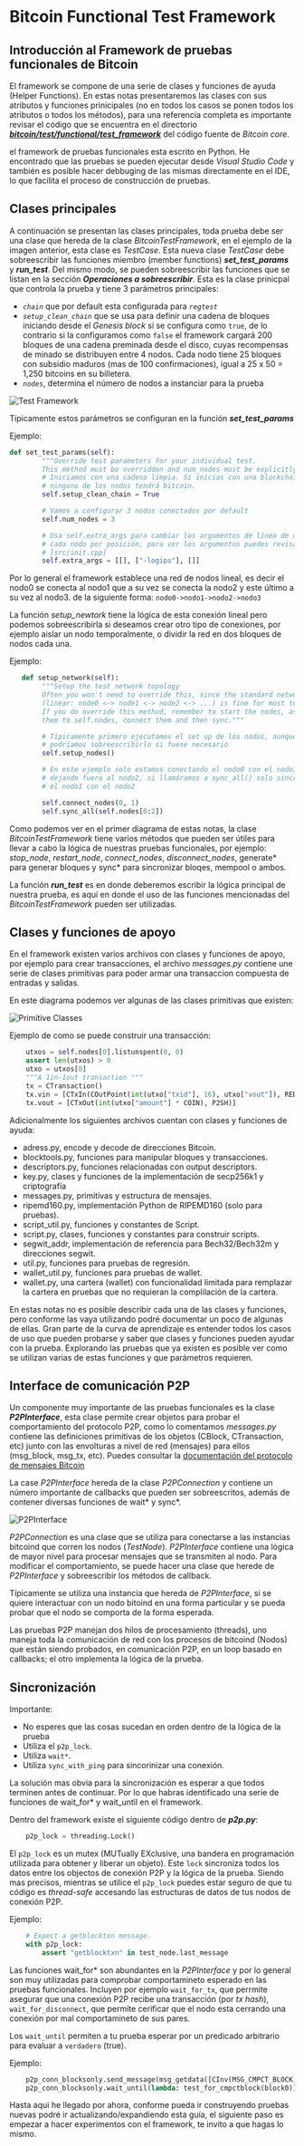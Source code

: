 # Bitcoin Functional Test Framework

## Introducción al Framework de pruebas funcionales de Bitcoin

El framework se compone de una serie de clases y funciones de ayuda (Helper Functions). En estas notas presentaremos las clases con sus atributos y funciones prinicipales (no en todos los casos se ponen todos los atributos o todos los métodos), para una referencia completa es importante revisar el código que se encuentra en el directorio [**_bitcoin/test/functional/test_framework_**](https://github.com/bitcoin/bitcoin/tree/master/test/functional) del código fuente de _Bitcoin core_. 

el framework de pruebas funcionales esta escrito en Python. He encontrado que las pruebas se pueden ejecutar desde _Visual Studio Code_ y también es posible hacer debbuging de las mismas directamente en el IDE, lo que facilita el proceso de construcción de pruebas.

## Clases principales

A continuación se presentan las clases principales, toda prueba debe ser una clase que hereda de la clase _BitcoinTestFramework_, en el ejemplo de la imagen anterior, esta clase es _TestCase_.  Esta nueva clase _TestCase_ debe sobreescribir las funciones miembro (member functions) **_set_test_params_** y **_run_test_**. Del mismo modo, se pueden sobreescribir las funciones que se listan en la sección **_Operaciones a sobreescribir_**.  Esta es la clase prinicpal que controla la prueba y tiene 3 parámetros principales: 

* _`chain`_ que por default esta configurada para _`regtest`_ 
* _`setup_clean_chain`_ que se usa para definir una cadena de bloques iniciando desde el _Genesis block_ si se configura como `true`, de lo contrario si la configuramos como `false` el framework cargará 200 bloques de una cadena preminada desde el disco, cuyas recompensas de minado se distribuyen entre 4 nodos. Cada nodo tiene 25 bloques con subsidio maduros (mas de 100 confirmaciones), igual a 25 x 50 = 1,250 bitcoins en su billetera.
* _`nodes`_,  determina el número de nodos a instanciar para la prueba


![Test Framework](img/test-framework-main-classes.png)

Típicamente estos parámetros se configuran en la función **_set_test_params_**

Ejemplo:
``` python
def set_test_params(self):
        """Override test parameters for your individual test.
        This method must be overridden and num_nodes must be explicitly set."""
        # Iniciamos con una cadena limpia. Si inicias con una blockchain nueva, 
        # ninguno de los nodos tendrá bitcoin. 
        self.setup_clean_chain = True

        # Vamos a configurar 3 nodos conectados por default
        self.num_nodes = 3

        # Usa self.extra_args para cambiar los argumentos de línea de comado para
        # cada nodo por posición, para ver los argumentos puedes revisar el archivo
        # [src/init.cpp]
        self.extra_args = [[], ["-logips"], []]
```

Por lo general el framework establece una red de nodos lineal, es decir el nodo0 se conecta al nodo1 que a su vez se conecta la nodo2 y este último a su vez al nodo3. de la siguiente forma: `nodo0->nodo1->nodo2->nodo3`

La función _setup_newtork_ tiene la lógica de esta conexión lineal pero podemos sobreescribirla si deseamos crear otro tipo de conexiones, por ejemplo aislar un nodo temporalmente, o dividir la red en dos bloques de nodos cada una.

Ejemplo:

```python
   def setup_network(self):
        """Setup the test network topology
        Often you won't need to override this, since the standard network topology
        (linear: node0 <-> node1 <-> node2 <-> ...) is fine for most tests.
        If you do override this method, remember to start the nodes, assign
        them to self.nodes, connect them and then sync."""

        # Típicamente primero ejecutamos el set up de los nodos, aunque también  
        # podríamos sobreescribirlo si fuese necesario
        self.setup_nodes()

        # En este ejemplo solo estamos conectando el nodo0 con el nodo1
        # dejando fuera al nodo2, si llamáramos a sync_all() solo sincronizaría
        # el nodo1 con el nodo2

        self.connect_nodes(0, 1)
        self.sync_all(self.nodes[0:2])
```

Como podemos ver en el primer diagrama de estas notas, la clase _BitcoinTestFramework_ tiene varios métodos que pueden ser útiles para llevar a cabo la lógica de nuestras pruebas funcionales, por ejemplo: _stop_node_, _restart_node_, _connect_nodes_, _disconnect_nodes_, generate* para generar bloques y sync* para sincronizar bloqes, mempool o ambos.

La función **_run_test_** es en donde deberemos escribir la lógica principal de nuestra prueba, es aquí en donde el uso de las funciones mencionadas del _BitcoinTestFramework_ pueden ser utilizadas. 

## Clases y funciones de apoyo

En el framework existen varios archivos con clases y funciones de apoyo, por ejemplo para crear transacciones, el archivo _messages.py_ contiene une serie de clases primitivas para poder armar una transaccion compuesta de entradas y salidas.

En este diagrama podemos ver algunas de las clases primitivas que existen:

![Primitive Classes](img/test-framework-primitives-classes.png)

Ejemplo de como se puede construir una transacción:

``` python
    utxos = self.nodes[0].listunspent(0, 0)
    assert len(utxos) > 0
    utxo = utxos[0]
    """A 1in-1out transaction """
    tx = CTransaction()
    tx.vin = [CTxIn(COutPoint(int(utxo["txid"], 16), utxo["vout"]), REDEEM_SCRIPT)]
    tx.vout = [CTxOut(int(utxo["amount"] * COIN), P2SH)]
```

Adicionalmente los siguientes archivos cuentan con clases y funciones de ayuda:
* adress.py, encode y decode de direcciones Bitcoin.
* blocktools.py, funciones para manipular bloques y transacciones.
* descriptors.py, funciones relacionadas con output descriptors.
* key.py, clases y funciones de la implementación de secp256k1 y criptografía
* messages.py, primitivas y estructura de mensajes.
* ripemd160.py, implementación Python de RIPEMD160 (solo para pruebas).
* script_util.py, funciones y constantes de Script.
* script.py, clases, funciones y constantes para construir scripts.
* segwit_addr, implementación de referencia para Bech32/Bech32m y direcciones segwit.
* util.py, funciones para pruebas de regresión.
* wallet_util.py, funciones para pruebas de wallet.
* wallet.py, una cartera (wallet) con funcionalidad limitada para remplazar la cartera en pruebas que no requieran la complilación de la cartera.

En estas notas no es posible describir cada una de las clases y funciones, pero conforme las vaya utilizando podré documentar un poco de algunas de ellas. Gran parte de la curva de aprendizaje es entender todos los casos de uso que pueden probarse y saber que clases y funciones pueden ayudar con la prueba. Explorando las pruebas que ya existen es posible ver como se utilizan varias de estas funciones y que parámetros requieren.


## Interface de comunicación P2P

Un componente muy importante de las pruebas funcionales es la clase **_P2PInterface_**, esta clase permite crear objetos para probar el comportamiento del protocolo P2P, como lo comentamos _messages.py_ contiene las definiciones primitivas de los objetos (CBlock, CTransaction, etc) junto con las envolturas a nivel de red (mensajes) para ellos (msg_block, msg_tx, etc). Puedes consultar la [documentación del protocolo de mensajes Bitcoin](https://en.bitcoin.it/wiki/Protocol_documentation#version)

La case _P2PInterface_ hereda de la clase _P2PConnection_ y contiene un número importante de callbacks que pueden ser sobreescritos, además de contener diversas funciones de wait* y sync*.

![P2PInterface](img/P2PInterface-class.png)

_P2PConnection_ es una clase que se utiliza para conectarse a las instancias bitcoind que corren los nodos (_TestNode_). _P2PInterface_ contiene una lógica de mayor nivel para procesar mensajes que se transmiten al nodo. Para modificar el comportamiento, se puede hacer una clase que herede de _P2PInterface_ y sobreescribir los métodos de callback.

Típicamente se utiliza una instancia que hereda de _P2PInterface_, si se quiere interactuar con un nodo bitoind en una forma particular y se pueda probar que el nodo se comporta de la forma esperada.  

Las pruebas P2P manejan dos hilos de procesamiento (threads), uno maneja toda la comunicación de red con los procesos de bitcoind (Nodos) que están siendo probados, en comunicación P2P, en un loop basado en callbacks; el otro implementa la lógica de la prueba.

## Sincronización

Importante:
* No esperes que las cosas sucedan en orden dentro de la lógica de la prueba
* Utiliza el `p2p_lock`.
* Utiliza `wait*`.
* Utiliza `sync_with_ping` para sincorinizar una conexión.

La solución mas obvia para la sincronización es esperar a que todos terminen antes de continuar. Por lo que habras identificado una serie de funciones de wait_for* y wait_until en el framework. 

Dentro del framework existe el siguiente código dentro de **_p2p.py_**:

```python
    p2p_lock = threading.Lock()
```
 
El `p2p_lock` es un mutex (MUTually EXclusive, una bandera en programación utilizada para obtener y liberar un objeto). Este `lock` sincroniza todos los datos entre los objectos de conexión P2P y la lógica de la prueba. Siendo mas precisos, mientras se utilice el `p2p_lock` puedes estar seguro de que tu código es _thread-safe_ accesando las estructuras de datos de tus nodos de conexión P2P. 

Ejemplo:
```python
    # Expect a getblocktxn message.
    with p2p_lock:
        assert "getblocktxn" in test_node.last_message
```

Las funciones wait_for* son abundantes en la _P2PInterface_ y por lo general son muy utilizadas para comprobar comportamineto esperado en las pruebas funcionales. Incluyen por ejemplo `wait_for_tx`, que perrmite asegurar que una conexión P2P recibe una transacción (por _tx hash_), `wait_for_disconnect`, que permite cerificar que el nodo esta cerrando una conexión por mal comportamineto de sus pares.

Los `wait_until` permiten a tu prueba esperar por un predicado arbitrario para evaluar a `verdadero` (true).

Ejemplo:

```python
    p2p_conn_blocksonly.send_message(msg_getdata([CInv(MSG_CMPCT_BLOCK, block0.sha256)]))
    p2p_conn_blocksonly.wait_until(lambda: test_for_cmpctblock(block0))
```

Hasta aqui he llegado por ahora, conforme pueda ir construyendo pruebas nuevas podré ir actualizando/expandiendo esta guía, el siguiente paso es empezar a hacer experimentos con el framework, te invito a que hagas lo mismo.


